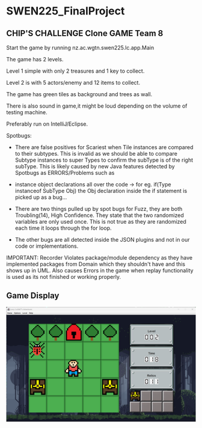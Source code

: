 # SWEN225_FinalProject



## CHIP'S CHALLENGE Clone GAME Team 8


Start the game by running nz.ac.wgtn.swen225.lc.app.Main

The game has 2 levels. 

Level 1 simple with only 2 treasures and 1 key to collect.

Level 2 is with 5 actors/enemy and 12 items to collect.

The game has green tiles as background and trees as wall. 

There is also sound in game,it might be loud depending on the volume of testing machine.

Preferably run on IntelliJ/Eclipse.

Spotbugs:

* There are false positives for Scariest when Tile instances are compared to their subtypes. 
This is invalid as we should be able to compare Subtype instances to super Types to confirm the subType is of the right subType. This is likely caused by new Java features detected by Spotbugs as ERRORS/Problems such as 
- instance object declarations all over the code -> for eg. if(Type instanceof SubType Obj) the Obj declaration inside the if statement is picked up as a bug...

* There are two things pulled up by spot bugs for Fuzz, they are both Troubling(14), High Confidence. They state that the two randomized variables are only used once. This is not true as they are randomized each time it loops through the for loop.

* The other bugs are all detected inside the JSON plugins and not in our code or implementations.

IMPORTANT:
Recorder Violates package/module dependency as they have implemented packages from Domain which they shouldn't have and this shows up in UML.
Also causes Errors in the game when replay functionality is used as its not finished or working properly.


## Game Display

![image info](ReadMe.png)

